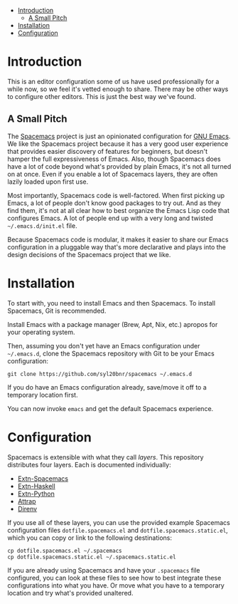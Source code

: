 - [Introduction](#orga31ae0a)
  - [A Small Pitch](#org203291c)
- [Installation](#org766342f)
- [Configuration](#orgdb7a05f)



<a id="orga31ae0a"></a>

# Introduction

This is an editor configuration some of us have used professionally for a while now, so we feel it's vetted enough to share. There may be other ways to configure other editors. This is just the best way we've found.


<a id="org203291c"></a>

## A Small Pitch

The [Spacemacs](http://spacemacs.org) project is just an opinionated configuration for [GNU Emacs](https://www.gnu.org/software/emacs). We like the Spacemacs project because it has a very good user experience that provides easier discovery of features for beginners, but doesn't hamper the full expressiveness of Emacs. Also, though Spacemacs does have a lot of code beyond what's provided by plain Emacs, it's not all turned on at once. Even if you enable a lot of Spacemacs layers, they are often lazily loaded upon first use.

Most importantly, Spacemacs code is well-factored. When first picking up Emacs, a lot of people don't know good packages to try out. And as they find them, it's not at all clear how to best organize the Emacs Lisp code that configures Emacs. A lot of people end up with a very long and twisted `~/.emacs.d/init.el` file.

Because Spacemacs code is modular, it makes it easier to share our Emacs configuration in a pluggable way that's more declarative and plays into the design decisions of the Spacemacs project that we like.


<a id="org766342f"></a>

# Installation

To start with, you need to install Emacs and then Spacemacs. To install Spacemacs, Git is recommended.

Install Emacs with a package manager (Brew, Apt, Nix, etc.) apropos for your operating system.

Then, assuming you don't yet have an Emacs configuration under `~/.emacs.d`, clone the Spacemacs repository with Git to be your Emacs configuration:

```shell
git clone https://github.com/syl20bnr/spacemacs ~/.emacs.d
```

If you do have an Emacs configuration already, save/move it off to a temporary location first.

You can now invoke `emacs` and get the default Spacemacs experience.


<a id="orgdb7a05f"></a>

# Configuration

Spacemacs is extensible with what they call *layers*. This repository distributes four layers. Each is documented individually:

-   [Extn-Spacemacs](./private/extn-spacemacs/README.md)
-   [Extn-Haskell](./private/extn-haskell/README.md)
-   [Extn-Python](./private/extn-python/README.md)
-   [Attrap](./private/attrap/README.md)
-   [Direnv](./private/direnv/README.md)

If you use all of these layers, you can use the provided example Spacemacs configuration files `dotfile.spacemacs.el` and `dotfile.spacemacs.static.el`, which you can copy or link to the following destinations:

```shell
cp dotfile.spacemacs.el ~/.spacemacs
cp dotfile.spacemacs.static.el ~/.spacemacs.static.el
```

If you are already using Spacemacs and have your `.spacemacs` file configured, you can look at these files to see how to best integrate these configurations into what you have. Or move what you have to a temporary location and try what's provided unaltered.
